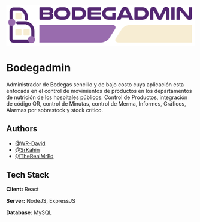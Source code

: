 ![Logo](/frontend/src/assets/Img/bodg.png)


# Bodegadmin

Administrador de Bodegas sencillo y de bajo costo cuya aplicación
esta enfocada en el control de movimientos de productos
en los departamentos de nutrición de los hospitales públicos.
Control de Productos, integración de código QR, control de Minutas,
control de Merma, Informes, Gráficos, Alarmas por sobrestock y
stock crítico.

## Authors

- [@WR-David](https://www.github.com/WR-David)
- [@SrKahin](https://www.github.com/SrKahin)
- [@TheRealMrEd](https://www.github.com/TheRealMrEd)


## Tech Stack

**Client:** React

**Server:** NodeJS, ExpressJS

**Database:** MySQL

